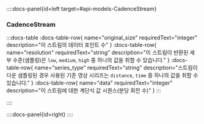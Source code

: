 ::::docs-panel{id=left target=#api-models-CadenceStream}

### CadenceStream

:::docs-table
:docs-table-row{
name="original_size"
requiredText="integer"
description="이 스트림의 데이터 포인트 수"
}
:docs-table-row{
name="resolution"
requiredText="string"
description="이 스트림이 반환된 세부 수준(샘플링)은 <code>low</code>, <code>medium</code>, <code>high</code> 중 하나의 값을 취할 수 있습니다."
}
:docs-table-row{
name="series_type"
requiredText="string"
description="스트림이 다운 샘플링된 경우 사용된 기준 영상 시리즈는 <code>distance</code>, <code>time</code> 중 하나의 값을 취할 수 있습니다."
}
:docs-table-row{
name="data"
requiredText="integer"
description="이 스트림에 대한 계단식 값 시퀀스(분당 회전 수)"
}
:::

::::

::::docs-panel{id=right}
::::
